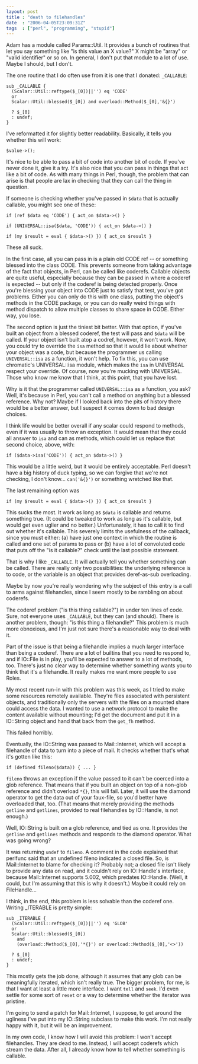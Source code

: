 ```yaml
---
layout: post
title : "death to filehandles"
date  : "2006-04-05T23:09:31Z"
tags  : ["perl", "programming", "stupid"]
---
```

Adam has a module called Params::Util.  It provides a bunch of routines that
let you say something like "is this value an X value?"  X might be "array" or
"valid identifier" or so on.  In general, I don't put that module to a lot of
use.  Maybe I should, but I don't.

The one routine that I do often use from it is one that I donated: `_CALLABLE`:

    sub _CALLABLE {
      (Scalar::Util::reftype($_[0])||'') eq 'CODE'
      or
      Scalar::Util::blessed($_[0]) and overload::Method($_[0],'&{}')

      ? $_[0]
      : undef;
    }

I've reformatted it for slightly better readability.  Basically, it tells you
whether this will work:

    $value->();

It's nice to be able to pass a bit of code into another bit of code.  If you've
never done it, give it a try.  It's also nice that you can pass in things that
act like a bit of code.  As with many things in Perl, though, the problem that
can arise is that people are lax in checking that they can call the thing in
question.

If someone is checking whether you've passed in `$data` that is actually
callable, you might see one of these:

    if (ref $data eq 'CODE') { act_on $data->() }

    if (UNIVERSAL::isa($data, 'CODE')) { act_on $data->() }

    if (my $result = eval { $data->() }) { act_on $result }

These all suck.

In the first case, all you can pass in is a plain old CODE ref -- or something
blessed into the class CODE.  This prevents someone from taking advantage of
the fact that objects, in Perl, can be called like coderefs.  Callable objects
are quite useful, especially because they can be passed in where a coderef is
expected -- but only if the coderef is being detected properly.  Once you're
blessing your object into CODE just to satisfy that test, you've got problems.
Either you can only do this with one class, putting the object's methods in
the CODE package, or you can do really weird things with method dispatch to
allow multiple classes to share space in CODE.  Either way, you lose.

The second option is just the tiniest bit better.  With that option, if you've
built an object from a blessed coderef, the test will pass and `$data` will be
called.  If your object isn't built atop a codref, however, it won't work.
Now, you could try to override the `isa` method so that it would lie about
whether your object was a code, but because the programmer us calling
`UNIVERSAL::isa` as a function, it won't help.  To fix this, you can use
chromatic's UNIVERSAL::isa module, which makes the `isa` in UNIVERSAL respect
your override.  Of course, now you're mucking with UNIVERSAL.  Those who know
me know that I think, at this point, that you have lost.

Why is it that the programmer called `UNIVERSAL::isa` as a function, you ask?
Well, it's because in Perl, you can't call a method on anything but a blessed
reference.  Why not?  Maybe if I looked back into the pits of history there
would be a better answer, but I suspect it comes down to bad design choices.

I think life would be better overall if any scalar could respond to methods,
even if it was usually to throw an exception.  It would mean that they could
all answer to `isa` and can as methods, which could let us replace that second
choice, above, with:

    if ($data->isa('CODE')) { act_on $data->() }

This would be a little weird, but it would be entirely acceptable.  Perl
doesn't have a big history of duck typing, so we can forgive that we're not
checking, I don't know... `can('&{}')` or something wretched like that.

The last remaining option was

    if (my $result = eval { $data->() }) { act_on $result }

This sucks the most.  It work as long as `$data` is callable and returns
something true.  (It could be tweaked to work as long as it's callable, but
would get even uglier and no better.)  Unfortunately, it has to call it to find
out whether it's callable.  This severely limits the usefulness of the
callback, since you must either: (a) have just one context in which the routine
is called and one set of params to pass or (b) have a lot of convoluted code
that puts off the "is it callable?" check until the last possible statement.

That is why I like `_CALLABLE`.  It will actually tell you whether something
can be called.  There are really only two possibilities: the underlying
reference is to code, or the variable is an object that provides deref-as-sub
overloading.

Maybe by now you're really wondering why the subject of this entry is a call to
arms against filehandles, since I seem mostly to be rambling on about coderefs.

The coderef problem ("is this thing callable?") in under ten lines of code.
Sure, not everyone uses `_CALLABLE`, but they can (and should).  There is
another problem, though: "is this thing a filehandle?"  This problem is much
more obnoxious, and I'm just not sure there's a reasonable way to deal with it.

Part of the issue is that being a filehandle implies a much larger interface
than being a coderef.  There are a lot of builtins that you need to respond to,
and if IO::File is in play, you'll be expected to answer to a lot of methods,
too.  There's just no clear way to determine whether something wants you to
think that it's a filehandle.  It really makes me want more people to use
Roles.

My most recent run-in with this problem was this week, as I tried to make some
resources remotely available.  They're files associated with persistent
objects, and traditionally only the servers with the files on a mounted share
could access the data.  I wanted to use a network protocol to make the content
available without mounting; I'd get the document and put it in a IO::String
object and hand that back from the `get_fh` method.

This failed horribly.

Eventually, the IO::String was passed to Mail::Internet, which will accept a
filehandle of data to turn into a piece of mail.  It checks whether that's what
it's gotten like this:

    if (defined fileno($data)) { ... }

`fileno` throws an exception if the value passed to it can't be coerced into a
glob reference.  That means that if you built an object on top of a non-glob
reference and didn't overload `*{}`, this will fail.  Later, it will use the
diamond operator to get the data out of your faux-file, so you'd better have
overloaded that, too.  (That means that merely providing the methods `getline`
and `getlines`, provided to real filehandles by IO::Handle, is not enough.)

Well, IO::String is built on a glob reference, and tied as one.  It provides
the `getline` and `getlines` methods and responds to the diamond operator.
What was going wrong?

It was returning `undef` to `fileno`.  A comment in the code explained that
perlfunc said that an undefined fileno indicated a closed file.  So, is
Mail::Internet to blame for checking it?  Probably not; a closed file isn't
likely to provide any data on read, and it couldn't rely on IO::Handle's
interface, because Mail::Internet supports 5.002, which predates IO::Handle.
(Well, it could, but I'm assuming that this is why it doesn't.)  Maybe it could
rely on FileHandle...

I think, in the end, this problem is less solvable than the coderef one.
Writing _ITERABLE is pretty simple:

    sub _ITERABLE {
      (Scalar::Util::reftype($_[0])||'') eq 'GLOB'
      or
      Scalar::Util::blessed($_[0])
        and
        (overload::Method($_[0],'*{}') or overload::Method($_[0],'<>'))

      ? $_[0]
      : undef;
    }

This mostly gets the job done, although it assumes that any glob can be
meaningfully iterated, which isn't really true.  The bigger problem, for me, is
that I want at least a little more interface.  I want `tell` and `seek`.  I'd
even settle for some sort of `reset` or a way to determine whether the iterator
was pristine.

I'm going to send a patch for Mail::Internet, I suppose, to get around the
ugliness I've put into my IO::String subclass to make this work.  I'm not
really happy with it, but it will be an improvement.

In my own code, I know how I will avoid this problem: I won't accept
filehandles.  They are dead to me.  Instead, I will accept coderefs which
stream the data.  After all, I already know how to tell whether something is
callable.

